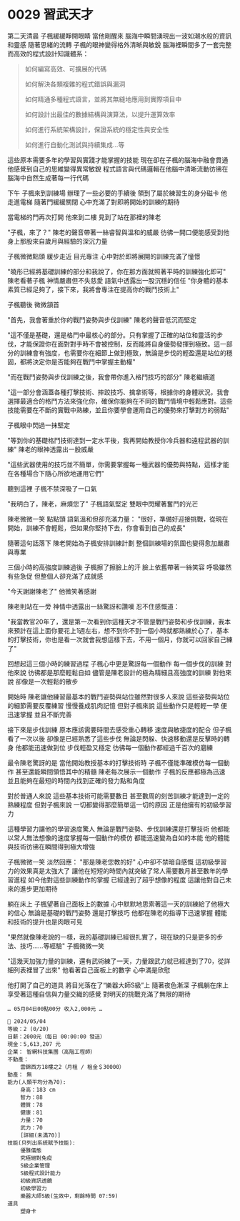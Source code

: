 # 0029 習武天才

第二天清晨
子楓緩緩睜開眼睛
當他剛醒來
腦海中瞬間湧現出一波如潮水般的資訊和靈感
隨著思緒的流轉
子楓的眼神變得格外清晰與敏銳
腦海裡瞬間多了一套完整而高效的程式設計知識體系：

>如何編寫高效、可擴展的代碼
>
>如何解決各類複雜的程式錯誤與漏洞
>
>如何精通多種程式語言，並將其無縫地應用到實際項目中
>
>如何設計出最佳的數據結構與演算法，以提升運算效率
>
>如何進行系統架構設計，保證系統的穩定性與安全性
>
>如何進行自動化測試與持續集成...等

這些原本需要多年的學習與實踐才能掌握的技能
現在卻在子楓的腦海中融會貫通
他感覺到自己的思維變得異常敏銳
程式語言與代碼邏輯在他腦中清晰流動彷彿在腦海中自然生成著每一行代碼

下午
子楓來到訓練場
辦理了一些必要的手續後
領到了屬於練習生的身分磁卡
他走進電梯
隨著門緩緩關閉
心中充滿了對即將開始的訓練的期待

當電梯的門再次打開
他來到二樓
見到了站在那裡的陳老

"子楓，來了？"
陳老的聲音帶著一絲睿智與溫和的威嚴
彷彿一開口便能感受到他身上那股來自歲月與經驗的深沉力量

子楓微微點頭
緩步走近
目光專注
心中對於即將展開的訓練充滿了憧憬

"曉彤已經將基礎訓練的部分和我說了，你在那方面就照著平時的訓練強化即可"
陳老看著子楓
神情嚴肅但不失慈愛
語氣中透露出一股沉穩的信任
"你身體的基本素質已經足夠了，接下來，我將會專注在提高你的戰鬥技術上"

子楓聽後
微微頷首

"首先，我會著重於你的戰鬥姿勢與步伐訓練"
陳老的聲音低沉而堅定

"這不僅是基礎，還是格鬥中最核心的部分。只有掌握了正確的站位和靈活的步伐，才能保證你在面對對手時不會被控制，反而能將自身優勢發揮到極致。這一部分的訓練會有強度，也需要你在細節上做到極致，無論是步伐的輕盈還是站位的穩固，都將決定你是否能夠在戰鬥中掌握主動權"

"而在戰鬥姿勢與步伐訓練之後，我會帶你進入格鬥技巧的部分"
陳老繼續道

"這一部分會涵蓋各種打擊技術、摔跤技巧、擒拿術等，根據你的身體狀況，我會選擇最適合的格鬥方法來強化你，確保你能夠在不同的戰鬥情境中輕鬆應對。這些技能需要在不斷的實戰中熟練，並且你要學會運用自己的優勢來打擊對方的弱點"

子楓眼中閃過一抹堅定

"等到你的基礎格鬥技術達到一定水平後，我再開始教授你冷兵器和遠程武器的訓練" 
陳老的眼神透露出一股威嚴

"這些武器使用的技巧並不簡單，你需要掌握每一種武器的優勢與特點，這樣才能在各種場合下隨心所欲地運用它們"

聽到這裡
子楓不禁深吸了一口氣

"我明白了，陳老，麻煩您了"
子楓語氣堅定
雙眼中閃耀著奮鬥的光芒

陳老微微一笑
點點頭
語氣溫和但卻充滿力量：
"很好，準備好迎接挑戰，從現在開始，訓練不會輕鬆，但如果你堅持下去，你會看到自己的成長"

隨著這句話落下
陳老開始為子楓安排訓練計劃
整個訓練場的氛圍也變得愈加嚴肅與專業

三個小時的高強度訓練過後
子楓擦了擦臉上的汗
臉上依舊帶著一絲笑容
呼吸雖然有些急促
但整個人卻充滿了成就感

"今天謝謝陳老了"
他微笑著感謝

陳老則站在一旁
神情中透露出一絲驚訝和讚嘆
忍不住感慨道：

"我當教官20年了，還是第一次看到你這種天才不管是戰鬥姿勢和步伐訓練，我本來預計在這上面你要花上1週左右，想不到你不到一個小時就都熟練於心了，基本的打擊技術，你也是看一次就會我想這樣下去，不用一個月，你就可以回家自己練了"

回想起這三個小時的練習過程
子楓心中更是驚訝每一個動作
每一個步伐的訓練
對他來說
彷彿都是那麼輕鬆自如
儘管是陳老設計的極為精細且高強度的訓練
對他來說
卻像是一次輕鬆的散步

開始時
陳老讓他練習最基本的戰鬥姿勢與站位雖然對很多人來說
這些姿勢與站位的細節需要反覆練習
慢慢養成肌肉記憶
但對子楓來說
這些動作只是輕輕一學
便迅速掌握
並且不斷完善

接下來是步伐訓練
原本應該需要時間去感受重心轉移
速度與敏捷度的配合
但子楓看了一次以後
卻像是已經熟悉了這些步伐
無論是閃躲、快速移動還是反擊時的轉身
他都能迅速做到位
步伐輕盈又穩定
彷彿每一個動作都經過千百次的磨練

最令陳老驚訝的是
當他開始教授基本的打擊技術時
子楓不僅能準確模仿每一個動作
甚至還能瞬間領悟其中的精髓
陳老每次展示一個動作
子楓的反應都極為迅速
並且能夠在最短的時間內找到正確的發力點和角度

對於普通人來說
這些基本技術可能需要數日
甚至數周的刻苦訓練才能達到一定的熟練程度
但對子楓來說
一切都變得那麼簡單這一切的原因
正是他擁有的初級學習力

這種學習力讓他的學習速度驚人
無論是戰鬥姿勢、步伐訓練還是打擊技術
他都能以常人無法想像的速度掌握每一個動作的模仿
都能迅速變為自如的本能
他的體能與技術彷彿在瞬間得到極大增強

子楓微微一笑
淡然回應：
"那是陳老您教的好"
心中卻不禁暗自感慨
這初級學習力的效果真是太強大了
讓他在短短的時間內就突破了常人需要數月甚至數年的學習進程
如今他對這些訓練動作的掌握
已經達到了超乎想像的程度
這讓他對自己未來的進步更加期待

躺在床上
子楓望著自己面板上的數據
心中默默地思索著這一天的訓練給了他極大的信心
無論是基礎的戰鬥姿勢
還是打擊技巧
他都在陳老的指導下迅速掌握
體能和技術的提升也是肉眼可見

"果然就像陳老說的一樣，我的基礎訓練已經很扎實了，現在缺的只是更多的步法、技巧……等經驗"
子楓微微一笑

"這幾天加強力量的訓練，還有武術練了一天，力量跟武力就已經達到了70，從詳細列表裡冒了出來"
他看著自己面板上的數字
心中滿是欣慰

他打開了自己的道具
將目光落在了“樂器大師S級”上
隨著夜色漸深
子楓躺在床上
享受著這種自信與力量交織的感覺
對明天的挑戰充滿了無限的期待

`… 05月04日00點00分 收入2,000元 …`

```
📰 2024/05/04
等級：2 (0/20)
日薪：2000元（每日 00:00:00 發送）
現金：5,613,207 元
企業： 智網科技集團（高階工程師）
不動產：
    雲錦西方18樓之2（月租 / 租金＄30000）
動產： 無
能力(人類平均分為70):
    身高：183 cm
    智力：88
    體質：78
    健康：81
    力量：70 
    武力：70 
    [詳細(未滿70)]
技能(只列出系統賦予技能):
    優雅儀態
    究極絕對免疫
    S級企業管理
    S級程式設計能力
    初級資訊透鏡
    初級學習力
    樂器大師S級(生效中，剩餘時間 07:59)
道具
    塑身卡
```